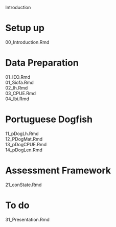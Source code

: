 Introduction

# Setup up

 00_Introduction.Rmd  
 
# Data Preparation
 
 01_IEO.Rmd     
 01_Siofa.Rmd   
 02_lh.Rmd     
 03_CPUE.Rmd   
 04_lbi.Rmd      
 

# Portuguese Dogfish
 
 11_pDogLh.Rmd   
 12_PDogMat.Rmd    
 13_pDogCPUE.Rmd   
 14_pDogLen.Rmd    
 
# Assessment Framework

 21_conState.Rmd 
 
# To do 
 31_Presentation.Rmd  
 



  